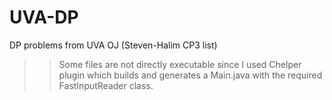 # UVA-DP
DP problems from UVA OJ (Steven-Halim CP3 list)

>> Some files are not directly executable since I used Chelper plugin which builds and generates a Main.java with the required FastInputReader class.
